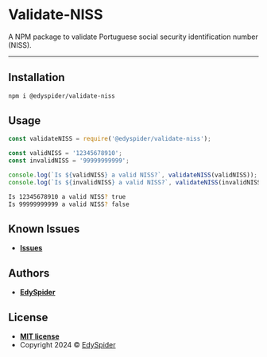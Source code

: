 # Validate-NISS

A NPM package to validate Portuguese social security identification number (NISS).

---

## Installation

```sh
npm i @edyspider/validate-niss
```

## Usage

```js
const validateNISS = require('@edyspider/validate-niss');

const validNISS = '12345678910';
const invalidNISS = '99999999999';

console.log(`Is ${validNISS} a valid NISS?`, validateNISS(validNISS));
console.log(`Is ${invalidNISS} a valid NISS?`, validateNISS(invalidNISS));
```

```sh
Is 12345678910 a valid NISS? true
Is 99999999999 a valid NISS? false
```

## Known Issues

* [**Issues**](https://github.com/edyspider/validate-NISS/issues)

## Authors

* [**EdySpider**](https://github.com/edyspider/)

## License

* **[MIT license](https://github.com/edyspider//validate-NISS/blob/master/LICENSE)**
* Copyright 2024 &copy; [EdySpider](https://github.com/edyspider/)

